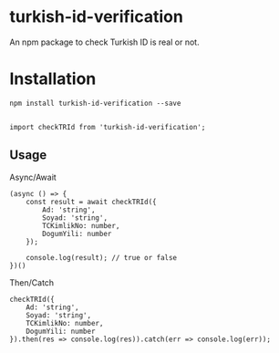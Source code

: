 # turkish-id-verification

An npm package to check Turkish ID is real or not.

# Installation

` npm install turkish-id-verification --save `

```

import checkTRId from 'turkish-id-verification';

```

## Usage

Async/Await

```
(async () => {
    const result = await checkTRId({
        Ad: 'string',
        Soyad: 'string',
        TCKimlikNo: number,
        DogumYili: number
    });

    console.log(result); // true or false
})()

```

Then/Catch

```
checkTRId({
    Ad: 'string',
    Soyad: 'string',
    TCKimlikNo: number,
    DogumYili: number
}).then(res => console.log(res)).catch(err => console.log(err));

```
